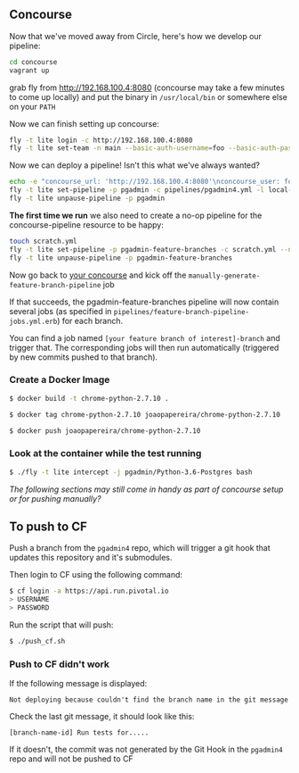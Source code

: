 
## Concourse

Now that we've moved away from Circle, here's how we develop our pipeline:


```bash
cd concourse
vagrant up
```

grab fly from <http://192.168.100.4:8080> (concourse may take a few minutes to come up locally)
and put the binary in `/usr/local/bin` or somewhere else on your `PATH`

Now we can finish setting up concourse:
```bash
fly -t lite login -c http://192.168.100.4:8080
fly -t lite set-team -n main --basic-auth-username=foo --basic-auth-password=bar
```

Now we can deploy a pipeline! Isn't this what we've always wanted?
```bash
echo -e "concourse_url: 'http://192.168.100.4:8080'\nconcourse_user: foo\nconcourse_pw: bar" > local-concourse-config.yml
fly -t lite set-pipeline -p pgadmin -c pipelines/pgadmin4.yml -l local-concourse-config.yml
fly -t lite unpause-pipeline -p pgadmin
```

**The first time we run** we also need to create a no-op pipeline for the concourse-pipeline resource to be happy:
```bash
touch scratch.yml
fly -t lite set-pipeline -p pgadmin-feature-branches -c scratch.yml --non-interactive
fly -t lite unpause-pipeline -p pgadmin-feature-branches
```

Now go back to [your concourse](http://192.168.100.4:8080) and kick off the `manually-generate-feature-branch-pipeline` job

If that succeeds, the pgadmin-feature-branches pipeline will now contain several jobs
(as specified in `pipelines/feature-branch-pipeline-jobs.yml.erb`) for each branch.

You can find a job named `[your feature branch of interest]-branch` and trigger that.
The corresponding jobs will then run automatically (triggered by new commits pushed to that branch). 

### Create a Docker Image

```bash
$ docker build -t chrome-python-2.7.10 .

$ docker tag chrome-python-2.7.10 joaopapereira/chrome-python-2.7.10

$ docker push joaopapereira/chrome-python-2.7.10
```

### Look at the container while the test running

```bash
$ ./fly -t lite intercept -j pgadmin/Python-3.6-Postgres bash
```


*The following sections may still come in handy as part of concourse setup or for pushing manually?* 

## To push to CF

Push a branch from the `pgadmin4` repo, which will trigger a git hook that updates this repository and it's submodules. 

Then login to CF using the following command:

```bash
$ cf login -a https://api.run.pivotal.io
> USERNAME
> PASSWORD
```

Run the script that will push:

```bash
$ ./push_cf.sh
```


### Push to CF didn't work

If the following message is displayed:

`Not deploying because couldn't find the branch name in the git message`

Check the last git message, it should look like this:

`[branch-name-id] Run tests for.....`

If it doesn't, the commit was not generated by the Git Hook in the `pgadmin4` repo and will not be pushed to CF
